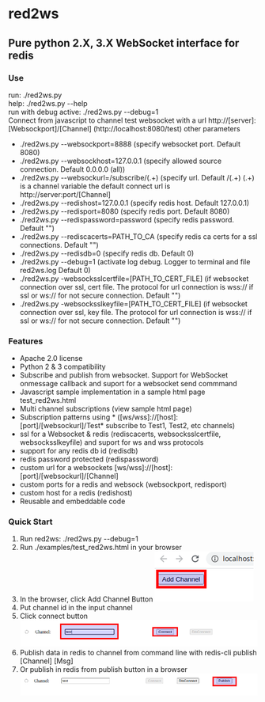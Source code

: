 # red2ws
<h2>Pure python 2.X, 3.X WebSocket interface for redis</h2>
<h3>Use</h3>
run: ./red2ws.py
<br>
help: ./red2ws.py --help
<br>
run with debug active: ./red2ws.py --debug=1 
<br>
Connect from javascript to channel test websocket with a url http://[server]:[Websockport]/[Channel]  (http://localhost:8080/test)
other parameters
<ul>
  <li>./red2ws.py --websockport=8888 (specify websocket port. Default 8080)</li>
  <li>./red2ws.py --websockhost=127.0.0.1 (specify allowed source connection. Default 0.0.0.0 (all))</li>
  <li>./red2ws.py --websockurl=/subscribe/(.+) (specify url. Default /(.+) (.+) is a channel variable the default connect url is http://server:port/[Channel]</li>
  <li>./red2ws.py --redishost=127.0.0.1 (specify redis host. Default 127.0.0.1)</li>
  <li>./red2ws.py --redisport=8080 (specify redis port. Default 8080)</li>
  <li>./red2ws.py --redispassword=password (specify redis password. Default "")</li>
  <li>./red2ws.py --rediscacerts=PATH_TO_CA (specify redis ca certs for a ssl connections. Default "")</li>
  <li>./red2ws.py --redisdb=0 (specify redis db. Default 0)</li>
  <li>./red2ws.py --debug=1 (activate log debug. Logger to terminal and file red2ws.log Default 0)</li>
  <li>./red2ws.py -websocksslcertfile=[PATH_TO_CERT_FILE] (if websocket connection over ssl, cert file. The protocol for url connection is wss:// if ssl or ws:// for not secure connection. Default "")</li>
<li>./red2ws.py -websocksslkeyfile=[PATH_TO_CERT_FILE] (if websocket connection over ssl, key file. The protocol for url connection is wss:// if ssl or ws:// for not secure connection. Default "")</li>
</ul>
<h3>Features</h3>
<ul>
  <li>Apache 2.0 license</li>
  <li>Python 2 & 3 compatibility</li>
  <li>Subscribe and publish from websocket. Support for WebSocket onmessage callback and suport for a websocket send commmand</li>
  <li>Javascript sample implementation in a sample html page test_red2ws.html</li>
  <li>Multi channel subscriptions (view sample html page)</li>
  <li>Subscription patterns using * ([ws/wss]://[host]:[port]/[websockurl]/Test* subscribe to Test1, Test2, etc channels)</li>
  <li>ssl for a Websocket & redis (rediscacerts, websocksslcertfile, websocksslkeyfile) and suport for ws and wss protocols</li>
  <li>support for any redis db id (redisdb)</li>
  <li>redis password protected (redispassword) </li>
  <li>custom url for a websockets [ws/wss]://[host]:[port]/[websockurl]/[Channel]</li>
  <li>custom ports for a redis and websock (websockport, redisport)</li>
  <li>custom host for a redis (redishost)</li>
  <li>Reusable and embeddable code</li>
</ul>
<h3>Quick Start</h3>
<ol>
  <li>Run red2ws: ./red2ws.py --debug=1</li>
  <li>Run ./examples/test_red2ws.html in your browser</li>
  <li>In the browser, click Add Channel Button <img src="https://raw.githubusercontent.com/ricardmaso/red2ws/master/img/Selecci%C3%B3n_194.png"></li>
  <li>Put channel id in the input channel</li>
  <li>Click connect button <img src="https://raw.githubusercontent.com/ricardmaso/red2ws/master/img/Selecci%C3%B3n_195.png"></li>
  <li>Publish data in redis to channel from command line with redis-cli publish [Channel] [Msg]</li>
  <li>Or publish in redis from publish button in a browser <img src="https://raw.githubusercontent.com/ricardmaso/red2ws/master/img/Selecci%C3%B3n_196.png"></li>
</ol>

